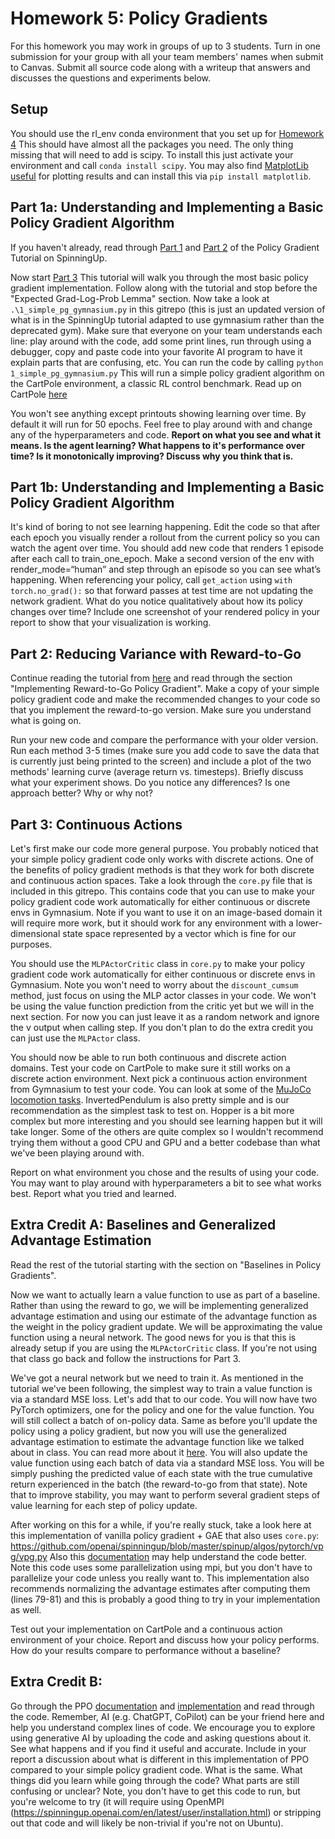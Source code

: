 # Homework 5: Policy Gradients

For this homework you may work in groups of up to 3 students. Turn in one submission for your group with all your team members' names when submit to Canvas. Submit all source code along with a writeup that answers and discusses the questions and experiments below.

## Setup
You should use the rl_env conda environment that you set up for [Homework 4](https://github.com/dsbrown1331/q-learning-homework) This should have almost all the packages you need. The only thing missing that will need to add is scipy. To install this just activate your environment and call `conda install scipy`. You may also find [MatplotLib useful](https://matplotlib.org/stable/tutorials/index.html) for plotting results and can install this via `pip install matplotlib`. 

## Part 1a: Understanding and Implementing a Basic Policy Gradient Algorithm
If you haven't already, read through [Part 1](https://spinningup.openai.com/en/latest/spinningup/rl_intro.html) and [Part 2](https://spinningup.openai.com/en/latest/spinningup/rl_intro2.html) of the Policy Gradient Tutorial on SpinningUp.

Now start [Part 3](https://spinningup.openai.com/en/latest/spinningup/rl_intro3.html)
This tutorial will walk you through the most basic policy gradient implementation. Follow along with the tutorial and stop before the "Expected Grad-Log-Prob Lemma" section.
Now take a look at `.\1_simple_pg_gymnasium.py` in this gitrepo (this is just an updated version of what is in the SpinningUp tutorial adapted to use gymnasium rather than the deprecated gym).
Make sure that everyone on your team understands each line: play around with the code, add some print lines, run through using a debugger, copy and paste code into your favorite AI program to have it explain parts that are confusing, etc. 
You can run the code by calling 
`
python 1_simple_pg_gymnasium.py
`
This will run a simple policy gradient algorithm on the CartPole environment, a classic RL control benchmark. Read up on CartPole [here](https://gymnasium.farama.org/environments/classic_control/cart_pole/.)

You won't see anything except printouts showing learning over time. By default it will run for 50 epochs. Feel free to play around with and change any of the hyperparameters and code. **Report on what you see and what it means. Is the agent learning? What happens to it's performance over time? Is it monotonically improving? Discuss why you think that is.**

## Part 1b: Understanding and Implementing a Basic Policy Gradient Algorithm

It's kind of boring to not see learning happening. Edit the code so that after each epoch you visually render a rollout from the current policy so you can watch the agent over time. You should add new code that renders 1 episode after each call to train_one_epoch. Make a second version of the env with render_mode=“human” and step through an episode so you can see what’s happening. When referencing your policy, call `get_action` using `with torch.no_grad():` so that forward passes at test time are not updating the network gradient. What do you notice qualitatively about how its policy changes over time? Include one screenshot of your rendered policy in your report to show that your visualization is working.

## Part 2: Reducing Variance with Reward-to-Go

Continue reading the tutorial from [here](https://spinningup.openai.com/en/latest/spinningup/rl_intro3.html#expected-grad-log-prob-lemma)
and read through the section "Implementing Reward-to-Go Policy Gradient". 
Make a copy of your simple policy gradient code and make the recommended changes to your code so that you implement the reward-to-go version. Make sure you understand what is going on.

Run your new code and compare the performance with your older version. Run each method 3-5 times (make sure you add code to save the data that is currently just being printed to the screen) and include a plot of the two methods' learning curve (average return vs. timesteps). Briefly discuss what your experiment shows. Do you notice any differences? Is one approach better? Why or why not?

## Part 3: Continuous Actions
Let's first make our code more general purpose. You probably noticed that your simple policy gradient code only works with discrete actions. One of the benefits of policy gradient methods is that they work for both discrete and continuous action spaces. Take a look through the `core.py` file that is included in this gitrepo. This contains code that you can use to make your policy gradient code work automatically for either continuous or discrete envs in Gymnasium. Note if you want to use it on an image-based domain it will require more work, but it should work for any environment with a lower-dimensional state space represented by a vector which is fine for our purposes.

You should use the `MLPActorCritic` class in `core.py` to make your policy gradient code work automatically for either continuous or discrete envs in Gymnasium. Note you won't need to worry about the `discount_cumsum` method, just focus on using the MLP actor classes in your code. We won't be using the value function prediction from the critic yet but we will in the next section. For now you can just leave it as a random network and ignore the v output when calling step. If you don't plan to do the extra credit you can just use the `MLPActor` class.

You should now be able to run both continuous and discrete action domains. Test your code on CartPole to make sure it still works on a discrete action environment. Next pick a continuous action environment from Gymnasium to test your code. You can look at some of the [MuJoCo locomotion tasks](https://gymnasium.farama.org/environments/mujoco/). InvertedPendulum is also pretty simple and is our recommendation as the simplest task to test on. Hopper is a bit more complex but more interesting and you should see learning happen but it will take longer. Some of the others are quite complex so I wouldn't recommend trying them without a good CPU and GPU and a better codebase than what we've been playing around with.

Report on what environment you chose and the results of using your code. You may want to play around with hyperparameters a bit to see what works best. Report what you tried and learned.

## Extra Credit A: Baselines and Generalized Advantage Estimation
Read the rest of the tutorial starting with the section on "Baselines in Policy Gradients".

Now we want to actually learn a value function to use as part of a baseline. Rather than using the reward to go, we will be implementing generalized advantage estimation and using our estimate of the advantage function as the weight in the policy gradient update. We will be approximating the value function using a neural network. The good news for you is that this is already setup if you are using the `MLPActorCritic` class. If you're not using that class go back and follow the instructions for Part 3. 

We've got a neural network but we need to train it. As mentioned in the tutorial we've been following, the simplest way to train a value function is via a standard MSE loss. Let's add that to our code. You will now have two PyTorch optimizers, one for the policy and one for the value function. You will still collect a batch of on-policy data. Same as before you'll update the policy using a policy gradient, but now you will use the generalized advantage estimation to estimate the advantage function like we talked about in class. You can read more about it [here](https://danieltakeshi.github.io/2017/04/02/notes-on-the-generalized-advantage-estimation-paper/). You will also update the value function using each batch of data via a standard MSE loss. You will be simply pushing the predicted value of each state with the true cumulative return experienced in the batch (the reward-to-go from that state). Note that to improve stability, you may want to perform several gradient steps of value learning for each step of policy update.

After working on this for a while, if you're really stuck, take a look here at this implementation of vanilla policy gradient + GAE that also uses `core.py`: https://github.com/openai/spinningup/blob/master/spinup/algos/pytorch/vpg/vpg.py
Also this [documentation](https://spinningup.openai.com/en/latest/algorithms/vpg.html) may help understand the code better.
Note this code uses some parallelization using mpi, but you don't have to parallelize your code unless you really want to. This implementation also recommends normalizing the advantage estimates after computing them (lines 79-81) and this is probably a good thing to try in your implementation as well.

Test out your implementation on CartPole and a continuous action environment of your choice. Report and discuss how your policy performs. How do your results compare to performance without a baseline?


## Extra Credit B:

Go through the PPO [documentation](https://spinningup.openai.com/en/latest/algorithms/ppo.html) and [implementation](https://github.com/openai/spinningup/tree/master/spinup/algos/pytorch/ppo) and read through the code. Remember, AI (e.g. ChatGPT, CoPilot) can be your friend here and help you understand complex lines of code. We encourage you to explore using generative AI by uploading the code and asking questions about it. See what happens and if you find it useful and accurate. Include in your report a discussion about what is different in this implementation of PPO compared to your simple policy gradient code. What is the same. What things did you learn while going through the code? What parts are still confusing or unclear? Note, you don't have to get this code to run, but you're welcome to try (it will require using OpenMPI (https://spinningup.openai.com/en/latest/user/installation.html) or stripping out that code and will likely be non-trivial if you're not on Ubuntu).
